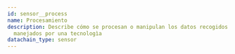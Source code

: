 ```yaml
---
id: sensor__process
name: Procesamiento
description: Describe cómo se procesan o manipulan los datos recogidos o
  manejados por una tecnologìa
datachain_type: sensor
---
```

